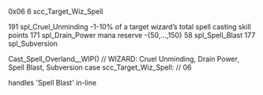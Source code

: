 

0x06  6  scc_Target_Wiz_Spell

191  spl_Cruel_Unminding    -1-10% of a target wizard’s total spell casting skill points
171  spl_Drain_Power        mana reserve -{50,...,150}
 58  spl_Spell_Blast
177  spl_Subversion

Cast_Spell_Overland__WIP()
    // WIZARD:  Cruel Unminding, Drain Power, Spell Blast, Subversion
    case scc_Target_Wiz_Spell:  //  06

handles 'Spell Blast' in-line

